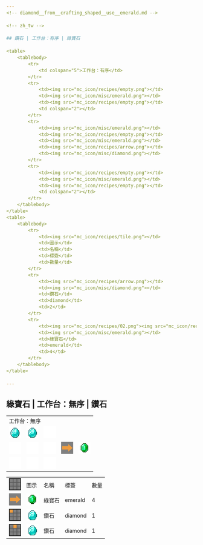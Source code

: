 ```yaml
---
<!-- diamond__from__crafting_shaped__use__emerald.md -->

<!-- zh_tw -->

## 鑽石 | 工作台：有序 | 綠寶石

<table>
	<tablebody>
		<tr>
			<td colspan="5">工作台：有序</td>
		</tr>
		<tr>
			<td><img src="mc_icon/recipes/empty.png"></td>
			<td><img src="mc_icon/misc/emerald.png"></td>
			<td><img src="mc_icon/recipes/empty.png"></td>
			<td colspan="2"></td>
		</tr>
		<tr>
			<td><img src="mc_icon/misc/emerald.png"></td>
			<td><img src="mc_icon/recipes/empty.png"></td>
			<td><img src="mc_icon/misc/emerald.png"></td>
			<td><img src="mc_icon/recipes/arrow.png"></td>
			<td><img src="mc_icon/misc/diamond.png"></td>
		</tr>
		<tr>
			<td><img src="mc_icon/recipes/empty.png"></td>
			<td><img src="mc_icon/misc/emerald.png"></td>
			<td><img src="mc_icon/recipes/empty.png"></td>
			<td colspan="2"></td>
		</tr>
	</tablebody>
</table>
<table>
	<tablebody>
		<tr>
			<td><img src="mc_icon/recipes/tile.png"></td>
			<td>圖示</td>
			<td>名稱</td>
			<td>標簽</td>
			<td>數量</td>
		</tr>
		<tr>
			<td><img src="mc_icon/recipes/arrow.png"></td>
			<td><img src="mc_icon/misc/diamond.png"></td>
			<td>鑽石</td>
			<td>diamond</td>
			<td>2</td>
		</tr>
		<tr>
			<td><img src="mc_icon/recipes/02.png"><img src="mc_icon/recipes/04.png"><img src="mc_icon/recipes/06.png"><img src="mc_icon/recipes/08.png"></td>
			<td><img src="mc_icon/misc/emerald.png"></td>
			<td>綠寶石</td>
			<td>emerald</td>
			<td>4</td>
		</tr>
	</tablebody>
</table>

---
```

<!-- emerald__from__crafting_shapeless__use__diamond.md -->

<!-- zh_tw -->

## 綠寶石 | 工作台：無序 | 鑽石

<table>
	<tablebody>
		<tr>
			<td colspan="5">工作台：無序</td>
		</tr>
		<tr>
			<td><img src="mc_icon/misc/diamond.png"></td>
			<td><img src="mc_icon/misc/diamond.png"></td>
			<td><img src="mc_icon/recipes/empty.png"></td>
			<td colspan="2"></td>
		</tr>
		<tr>
			<td><img src="mc_icon/recipes/empty.png"></td>
			<td><img src="mc_icon/recipes/empty.png"></td>
			<td><img src="mc_icon/recipes/empty.png"></td>
			<td><img src="mc_icon/recipes/arrow.png"></td>
			<td><img src="mc_icon/misc/emerald.png"></td>
		</tr>
		<tr>
			<td><img src="mc_icon/recipes/empty.png"></td>
			<td><img src="mc_icon/recipes/empty.png"></td>
			<td><img src="mc_icon/recipes/empty.png"></td>
			<td colspan="2"></td>
		</tr>
	</tablebody>
</table>
<table>
	<tablebody>
		<tr>
			<td><img src="mc_icon/recipes/tile.png"></td>
			<td>圖示</td>
			<td>名稱</td>
			<td>標簽</td>
			<td>數量</td>
		</tr>
		<tr>
			<td><img src="mc_icon/recipes/arrow.png"></td>
			<td><img src="mc_icon/misc/emerald.png"></td>
			<td>綠寶石</td>
			<td>emerald</td>
			<td>4</td>
		</tr>
		<tr>
			<td><img src="mc_icon/recipes/01.png"></td>
			<td><img src="mc_icon/misc/diamond.png"></td>
			<td>鑽石</td>
			<td>diamond</td>
			<td>1</td>
		</tr>
		<tr>
			<td><img src="mc_icon/recipes/02.png"></td>
			<td><img src="mc_icon/misc/diamond.png"></td>
			<td>鑽石</td>
			<td>diamond</td>
			<td>1</td>
		</tr>
	</tablebody>
</table>